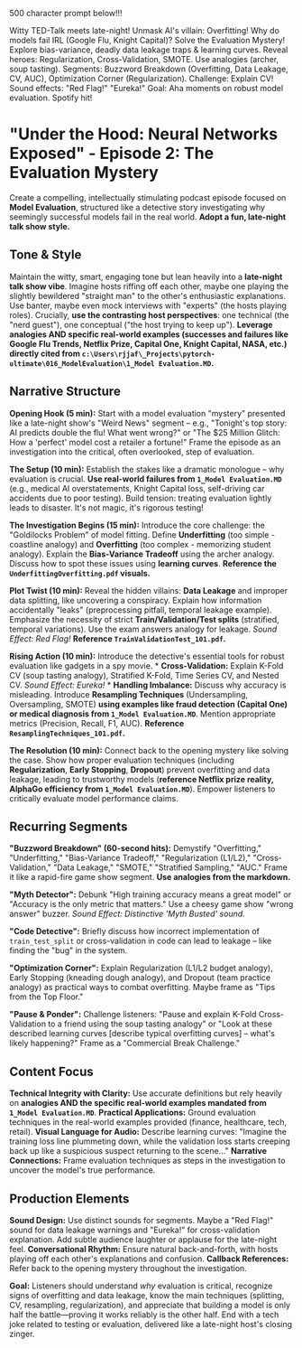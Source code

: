 500 character prompt below!!!

Witty TED-Talk meets late-night! Unmask AI's villain: Overfitting! Why do models fail IRL (Google Flu, Knight Capital)? Solve the Evaluation Mystery! Explore bias-variance, deadly data leakage traps & learning curves. Reveal heroes: Regularization, Cross-Validation, SMOTE. Use analogies (archer, soup tasting). Segments: Buzzword Breakdown (Overfitting, Data Leakage, CV, AUC), Optimization Corner (Regularization). Challenge: Explain CV! Sound effects: "Red Flag!" "Eureka!" Goal: Aha moments on robust model evaluation. Spotify hit!

# "Under the Hood: Neural Networks Exposed" - Episode 2: The Evaluation Mystery

Create a compelling, intellectually stimulating podcast episode focused on **Model Evaluation**, structured like a detective story investigating why seemingly successful models fail in the real world. **Adopt a fun, late-night talk show style.**

## Tone & Style
Maintain the witty, smart, engaging tone but lean heavily into a **late-night talk show vibe**. Imagine hosts riffing off each other, maybe one playing the slightly bewildered "straight man" to the other's enthusiastic explanations. Use banter, maybe even mock interviews with "experts" (the hosts playing roles). Crucially, **use the contrasting host perspectives**: one technical (the "nerd guest"), one conceptual ("the host trying to keep up"). **Leverage analogies AND specific real-world examples (successes and failures like Google Flu Trends, Netflix Prize, Capital One, Knight Capital, NASA, etc.) directly cited from `c:\Users\rjjaf\_Projects\pytorch-ultimate\016_ModelEvaluation\1_Model Evaluation.MD`.**

## Narrative Structure
**Opening Hook (5 min):** Start with a model evaluation "mystery" presented like a late-night show's "Weird News" segment – e.g., "Tonight's top story: AI predicts double the flu! What went wrong?" or "The $25 Million Glitch: How a 'perfect' model cost a retailer a fortune!" Frame the episode as an investigation into the critical, often overlooked, step of evaluation.

**The Setup (10 min):** Establish the stakes like a dramatic monologue – why evaluation is crucial. **Use real-world failures from `1_Model Evaluation.MD`** (e.g., medical AI overstatements, Knight Capital loss, self-driving car accidents due to poor testing). Build tension: treating evaluation lightly leads to disaster. It's not magic, it's rigorous testing!

**The Investigation Begins (15 min):** Introduce the core challenge: the "Goldilocks Problem" of model fitting. Define **Underfitting** (too simple - coastline analogy) and **Overfitting** (too complex - memorizing student analogy). Explain the **Bias-Variance Tradeoff** using the archer analogy. Discuss how to spot these issues using **learning curves**. **Reference the `UnderfittingOverfitting.pdf` visuals.**

**Plot Twist (10 min):** Reveal the hidden villains: **Data Leakage** and improper data splitting, like uncovering a conspiracy. Explain how information accidentally "leaks" (preprocessing pitfall, temporal leakage example). Emphasize the necessity of strict **Train/Validation/Test splits** (stratified, temporal variations). Use the exam answers analogy for leakage. *Sound Effect: Red Flag!* **Reference `TrainValidationTest_101.pdf`.**

**Rising Action (10 min):** Introduce the detective's essential tools for robust evaluation like gadgets in a spy movie.
    *   **Cross-Validation:** Explain K-Fold CV (soup tasting analogy), Stratified K-Fold, Time Series CV, and Nested CV. *Sound Effect: Eureka!*
    *   **Handling Imbalance:** Discuss why accuracy is misleading. Introduce **Resampling Techniques** (Undersampling, Oversampling, SMOTE) **using examples like fraud detection (Capital One) or medical diagnosis from `1_Model Evaluation.MD`**. Mention appropriate metrics (Precision, Recall, F1, AUC). **Reference `ResamplingTechniques_101.pdf`.**

**The Resolution (10 min):** Connect back to the opening mystery like solving the case. Show how proper evaluation techniques (including **Regularization**, **Early Stopping**, **Dropout**) prevent overfitting and data leakage, leading to trustworthy models (**reference Netflix prize reality, AlphaGo efficiency from `1_Model Evaluation.MD`**). Empower listeners to critically evaluate model performance claims.

## Recurring Segments

**"Buzzword Breakdown" (60-second hits):** Demystify "Overfitting," "Underfitting," "Bias-Variance Tradeoff," "Regularization (L1/L2)," "Cross-Validation," "Data Leakage," "SMOTE," "Stratified Sampling," "AUC." Frame it like a rapid-fire game show segment. **Use analogies from the markdown.**

**"Myth Detector":** Debunk "High training accuracy means a great model" or "Accuracy is the only metric that matters." Use a cheesy game show "wrong answer" buzzer. *Sound Effect: Distinctive 'Myth Busted' sound.*

**"Code Detective":** Briefly discuss how incorrect implementation of `train_test_split` or cross-validation in code can lead to leakage – like finding the "bug" in the system.

**"Optimization Corner":** Explain Regularization (L1/L2 budget analogy), Early Stopping (kneading dough analogy), and Dropout (team practice analogy) as practical ways to combat overfitting. Maybe frame as "Tips from the Top Floor."

**"Pause & Ponder":** Challenge listeners: "Pause and explain K-Fold Cross-Validation to a friend using the soup tasting analogy" or "Look at these described learning curves [describe typical overfitting curves] – what's likely happening?" Frame as a "Commercial Break Challenge."

## Content Focus

**Technical Integrity with Clarity:** Use accurate definitions but rely heavily on **analogies AND the specific real-world examples mandated from `1_Model Evaluation.MD`**.
**Practical Applications:** Ground evaluation techniques in the real-world examples provided (finance, healthcare, tech, retail).
**Visual Language for Audio:** Describe learning curves: "Imagine the training loss line plummeting down, while the validation loss starts creeping back up like a suspicious suspect returning to the scene..."
**Narrative Connections:** Frame evaluation techniques as steps in the investigation to uncover the model's true performance.

## Production Elements

**Sound Design:** Use distinct sounds for segments. Maybe a "Red Flag!" sound for data leakage warnings and "Eureka!" for cross-validation explanation. Add subtle audience laughter or applause for the late-night feel.
**Conversational Rhythm:** Ensure natural back-and-forth, with hosts playing off each other's explanations and confusion.
**Callback References:** Refer back to the opening mystery throughout the investigation.

**Goal:** Listeners should understand *why* evaluation is critical, recognize signs of overfitting and data leakage, know the main techniques (splitting, CV, resampling, regularization), and appreciate that building a model is only half the battle—proving it works reliably is the other half. End with a tech joke related to testing or evaluation, delivered like a late-night host's closing zinger.
